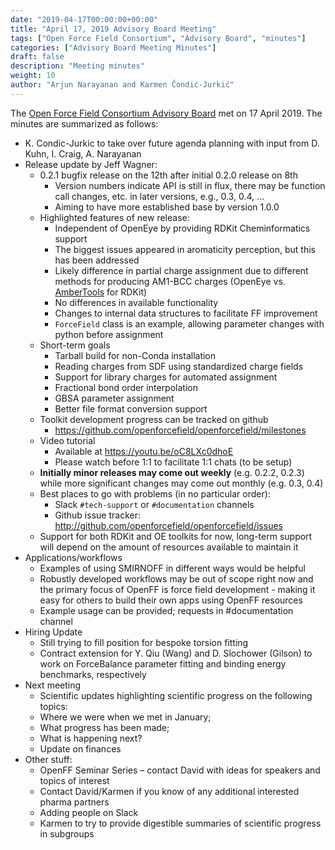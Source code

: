 ```yaml
---
date: "2019-04-17T00:00:00+00:00"
title: "April 17, 2019 Advisory Board Meeting"
tags: ["Open Force Field Consortium", "Advisory Board", "minutes"]
categories: ["Advisory Board Meeting Minutes"]
draft: false
description: "Meeting minutes"
weight: 10
author: "Arjun Narayanan and Karmen Čondić-Jurkić"
---
```


The [Open Force Field Consortium Advisory Board](https://openforcefield.org/about/organization/#open-force-field-consortium) met on 17 April 2019.
The minutes are summarized as follows:

* K. Condic-Jurkic to take over future agenda planning with input from D. Kuhn, I. Craig, A. Narayanan
* Release update by Jeff Wagner:
  * 0.2.1 bugfix release on the 12th after initial 0.2.0 release on 8th  
      * Version numbers indicate API is still in flux, there may be function call changes, etc. in later versions, e.g., 0.3, 0.4, ...
      * Aiming to have more established base by version 1.0.0
  * Highlighted features of new release:
      * Independent of OpenEye by providing RDKit Cheminformatics support
      * The biggest issues appeared in aromaticity perception, but this has been addressed
      * Likely difference in partial charge assignment due to different methods for producing AM1-BCC charges (OpenEye vs. [AmberTools](http://ambermd.org/AmberTools.php) for RDKit)
      * No differences in available functionality
      * Changes to internal data structures to facilitate FF improvement
      * `ForceField` class is an example, allowing parameter changes with python before assignment
  * Short-term goals
      * Tarball build for non-Conda installation
      * Reading charges from SDF using standardized charge fields
      * Support for library charges for automated assignment
      * Fractional bond order interpolation
      * GBSA parameter assignment
      * Better file format conversion support
  * Toolkit development progress can be tracked on github
      * https://github.com/openforcefield/openforcefield/milestones
  * Video tutorial
      * Available at https://youtu.be/oC8LXc0dhoE
      * Please watch before 1:1 to facilitate 1:1 chats (to be setup)
  * **Initially minor releases may come out weekly** (e.g. 0.2.2, 0.2.3) while more significant changes may come out monthly (e.g. 0.3, 0.4)
  * Best places to go with problems (in no particular order):
      * Slack `#tech-support` or `#documentation` channels
      * Github issue tracker: http://github.com/openforcefield/openforcefield/issues
  * Support for both RDKit and OE toolkits for now, long-term support will depend on the amount of resources available to maintain it
* Applications/workflows
  * Examples of using SMIRNOFF in different ways would be helpful
  * Robustly developed workflows may be out of scope right now and the primary focus of OpenFF is force field development - making it easy for others to build their own apps using OpenFF resources
  * Example usage can be provided; requests in #documentation channel
* Hiring Update
  * Still trying to fill position for bespoke torsion fitting
  * Contract extension for Y. Qiu (Wang) and D. Slochower (Gilson) to work on ForceBalance parameter fitting and binding energy benchmarks, respectively
* Next meeting
  * Scientific updates highlighting scientific progress on the following topics:
  * Where we were when we met in January;
  * What progress has been made;
  * What is happening next?
  * Update on finances
* Other stuff:
  * OpenFF Seminar Series – contact David with ideas for speakers and topics of interest
  * Contact David/Karmen if you know of any additional interested pharma partners
  * Adding people on Slack
  * Karmen to try to provide digestible summaries of scientific progress in subgroups
